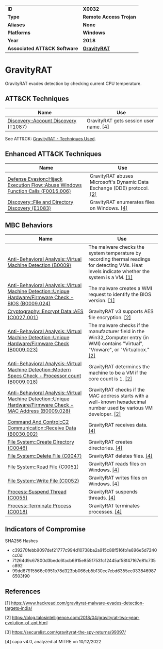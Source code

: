 <table>
<tr>
<td><b>ID</b></td>
<td><b>X0032</b></td>
</tr>
<tr>
<td><b>Type</b></td>
<td><b>Remote Access Trojan</b></td>
</tr>
<tr>
<td><b>Aliases</b></td>
<td><b>None</b></td>
</tr>
<tr>
<td><b>Platforms</b></td>
<td><b>Windows</b></td>
</tr>
<tr>
<td><b>Year</b></td>
<td><b>2018</b></td>
</tr>
<tr>
<td><b>Associated ATT&CK Software</b></td>
<td><b><a href="https://attack.mitre.org/software/S0237/">GravityRAT</a></b></td>
</tr>
</table>


# GravityRAT

GravityRAT evades detection by checking current CPU temperature.

## ATT&CK Techniques

|Name|Use|
|---|---|
|[Discovery::Account Discovery (T1087)](https://attack.mitre.org/techniques/T1087)|GravityRAT gets session user name. [[4]](#4)|

See ATT&CK: [GravityRAT - Techniques Used](https://attack.mitre.org/software/S0237/).

## Enhanced ATT&CK Techniques

|Name|Use|
|---|---|
|[Defense Evasion::Hijack Execution Flow::Abuse Windows Function Calls (F0015.006)](../defense-evasion/hijack-execution-flow.md)|GravityRAT abuses Microsoft's Dynamic Data Exchange (DDE) protocol. [[2]](#2)|
|[Discovery::File and Directory Discovery (E1083)](../discovery/file-and-directory-discovery.md)|GravityRAT enumerates files on Windows. [[4]](#4)|

## MBC Behaviors

|Name|Use|
|---|---|
|[Anti-Behavioral Analysis::Virtual Machine Detection (B0009)](../anti-behavioral-analysis/virtual-machine-detection.md)|The malware checks the system temperature by recording thermal readings for detecting VMs. Heat levels indicate whether the system is a VM. [[1]](#1)|
|[Anti-Behavioral Analysis::Virtual Machine Detection::Unique Hardware/Firmware Check - BIOS (B0009.024)](../anti-behavioral-analysis/virtual-machine-detection.md)|The malware creates a WMI request to identify the BIOS version. [[1]](#1)|
|[Cryptography::Encrypt Data::AES (C0027.001)](../micro-behaviors/cryptography/encrypt-data.md)|GravityRAT v3 supports AES file encryption. [[2]](#2)|
|[Anti-Behavioral Analysis::Virtual Machine Detection::Unique Hardware/Firmware Check (B0009.023)](../anti-behavioral-analysis/virtual-machine-detection.md)|The malware checks if the manufacturer field in the Win32_Computer entry (in WMI) contains "Virtual", "Vmware", or "Virtualbox." [[2]](#2)|
|[Anti-Behavioral Analysis::Virtual Machine Detection::Modern Specs Check - Processor count (B0009.018)](../anti-behavioral-analysis/virtual-machine-detection.md)|GravityRAT determines the machine to be a VM if the core count is 1. [[2]](#2)|
|[Anti-Behavioral Analysis::Virtual Machine Detection::Unique Hardware/Firmware Check - MAC Address (B0009.028)](../anti-behavioral-analysis/virtual-machine-detection.md)|GravityRAT checks if the MAC address starts with a well-known hexadecimal number used by various VM developer. [[2]](#2)|
|[Command And Control::C2 Communication::Receive Data (B0030.002)](../command-and-control/c2-communication.md)|GravityRAT receives data. [[4]](#4)|
|[File System::Create Directory (C0046)](../micro-behaviors/file-system/create-directory.md)|GravityRAT creates directories. [[4]](#4)|
|[File System::Delete File (C0047)](../micro-behaviors/file-system/delete-file.md)|GravityRAT deletes files. [[4]](#4)|
|[File System::Read File (C0051)](../micro-behaviors/file-system/read-file.md)|GravityRAT reads files on Windows. [[4]](#4)|
|[File System::Write File (C0052)](../micro-behaviors/file-system/writes-file.md)|GravityRAT writes files on Windows. [[4]](#4)|
|[Process::Suspend Thread (C0055)](../micro-behaviors/process/suspend-thread.md)|GravityRAT suspends threads. [[4]](#4)|
|[Process::Terminate Process (C0018)](../micro-behaviors/process/terminate-process.md)|GravityRAT terminates processes. [[4]](#4)|

## Indicators of Compromise

SHA256 Hashes
- c39270febb9097def21777c994d10738ba2a915c88f516fb1e896e5d7240cc0d
- 71264d9c67800d3bedc6facb6915e855f7531c12445af58f47167e81c735c892
- 99dd67915566c0951b78d323bb066eb5b130cc7ebd6355ec0338469876503f90

## References

<a name="1">[1]</a> https://www.hackread.com/gravityrat-malware-evades-detection-targets-india/

<a name="2">[2]</a> https://blog.talosintelligence.com/2018/04/gravityrat-two-year-evolution-of-apt.html

<a name="3">[3]</a> https://securelist.com/gravityrat-the-spy-returns/99097/

<a name="4">[4]</a> capa v4.0, analyzed at MITRE on 10/12/2022

